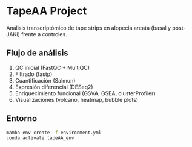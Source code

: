 # TapeAA Project

Análisis transcriptómico de tape strips en alopecia areata (basal y post-JAKi) frente a controles.

## Flujo de análisis
1. QC inicial (FastQC + MultiQC)
2. Filtrado (fastp)
3. Cuantificación (Salmon)
4. Expresión diferencial (DESeq2)
5. Enriquecimiento funcional (GSVA, GSEA, clusterProfiler)
6. Visualizaciones (volcano, heatmap, bubble plots)

## Entorno
```bash
mamba env create -f environment.yml
conda activate tapeAA_env
